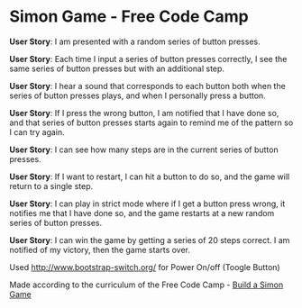 # Simon Game - Free Code Camp

<strong>User Story</strong>: I am presented with a random series of button presses.

<strong>User Story</strong>: Each time I input a series of button presses correctly, I see the same series of button presses but with an additional step.

<strong>User Story</strong>: I hear a sound that corresponds to each button both when the series of button presses plays, and when I personally press a button.

<strong>User Story</strong>: If I press the wrong button, I am notified that I have done so, and that series of button presses starts again to remind me of the pattern so I can try again.

<strong>User Story</strong>: I can see how many steps are in the current series of button presses.

<strong>User Story</strong>: If I want to restart, I can hit a button to do so, and the game will return to a single step.

<strong>User Story</strong>: I can play in strict mode where if I get a button press wrong, it notifies me that I have done so, and the game restarts at a new random series of button presses.

<strong>User Story</strong>: I can win the game by getting a series of 20 steps correct. I am notified of my victory, then the game starts over.

Used http://www.bootstrap-switch.org/ for Power On/off (Toogle Button)

Made according to the curriculum of the Free Code Camp - <a href="https://www.freecodecamp.com/challenges/build-a-simon-game">Build a Simon Game</a>
